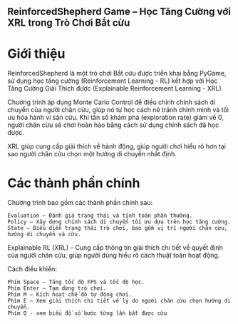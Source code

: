 ## ReinforcedShepherd Game – Học Tăng Cường với XRL trong Trò Chơi Bắt cừu
# Giới thiệu

ReinforcedShepherd là một trò chơi Bắt cừu được triển khai bằng PyGame, sử dụng học tăng cường (Reinforcement Learning - RL) kết hợp với Học Tăng Cường Giải Thích được (Explainable Reinforcement Learning - XRL).

Chương trình áp dụng Monte Carlo Control để điều chỉnh chính sách di chuyển của người chăn cừu, giúp nó tự học cách né tránh chính mình và tối ưu hóa hành vi săn cừu. Khi tần số khám phá (exploration rate) giảm về 0, người chăn cừu sẽ chơi hoàn hảo bằng cách sử dụng chính sách đã học được.

XRL giúp cung cấp giải thích về hành động, giúp người chơi hiểu rõ hơn tại sao người chăn cừu chọn một hướng di chuyển nhất định.

# Các thành phần chính
Chương trình bao gồm các thành phần chính sau:

    Evaluation – Đánh giá trạng thái và tính toán phần thưởng.
    Policy – Xây dựng chính sách di chuyển tối ưu dựa trên học tăng cường.
    State – Biểu diễn trạng thái trò chơi, bao gồm vị trí người chăn cừu, hướng di chuyển và cừu.

Explainable RL (XRL) – Cung cấp thông tin giải thích chi tiết về quyết định của người chăn cừu, giúp người dùng hiểu rõ cách thuật toán hoạt động.

Cách điều khiển:

    Phím Space – Tăng tốc độ FPS và tốc độ học.
    Phím Enter – Tạm dừng trò chơi.
    Phím M – Kích hoạt chế độ tự động chơi.
    Phím E – Xem giải thích chi tiết về lý do người chăn cừu chọn hướng di chuyển.
    Phím Q - xem biểu đồ số bước từng lần bắt được cừu

